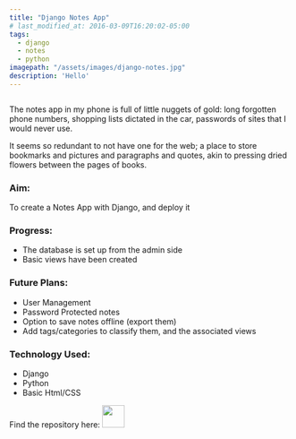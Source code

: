 ```yaml
---
title: "Django Notes App"
# last_modified_at: 2016-03-09T16:20:02-05:00
tags:
  - django
  - notes
  - python
imagepath: "/assets/images/django-notes.jpg"
description: 'Hello'
---
```

<!--image-->
<img src="{{ page.imagepath }}" alt="">

<!--background-->
The notes app in my phone is full of little nuggets of  gold: long forgotten phone numbers, shopping lists dictated in the car, passwords of sites that I would never use. 

It seems so redundant to not have one for the web; a place to store bookmarks and pictures and paragraphs and quotes, akin to pressing dried flowers between the pages of books.

### Aim: ###
To create a Notes App with Django, and deploy it

### Progress: ###
<ul> 
<li> The database is set up from the admin side </li>
<li> Basic views have been created </li>

</ul>

### Future Plans: ###
<ul>
<li> User Management </li>
<li> Password Protected notes </li>
<li> Option to save notes offline (export them) </li>
<li> Add tags/categories to classify them, and the associated views </li>
</ul>

### Technology Used: ###
<ul> 
<li> Django </li>
<li> Python </li>
<li> Basic Html/CSS </li>
</ul>

Find the repository here: 
<a href="https://github.com/PratikshaJain37/django-notes">
<img src="{{ site.url }}{{ site.baseurl }}/assets/images/github.png" height='40' width='40' alt="">
</a> 
